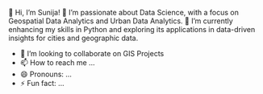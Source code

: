 👋 Hi, I’m Sunija!
👀 I’m passionate about Data Science, with a focus on Geospatial Data Analytics and Urban Data Analytics.
🌱 I’m currently enhancing my skills in Python and exploring its applications in data-driven insights for cities and geographic data.
- 💞️ I’m looking to collaborate on GIS Projects
- 📫 How to reach me ...
- 😄 Pronouns: ...
- ⚡ Fun fact: ...

<!---
sunijamv/sunijamv is a ✨ special ✨ repository because its `README.md` (this file) appears on your GitHub profile.
You can click the Preview link to take a look at your changes.
--->
